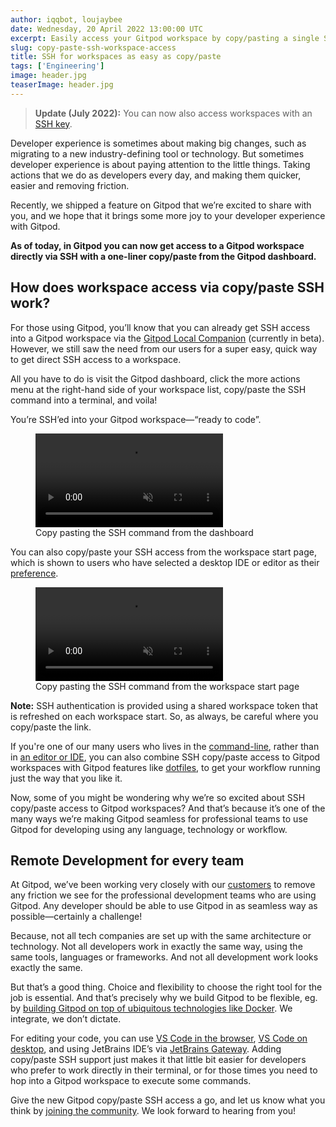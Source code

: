 ```yaml
---
author: iqqbot, loujaybee
date: Wednesday, 20 April 2022 13:00:00 UTC
excerpt: Easily access your Gitpod workspace by copy/pasting a single SSH command from the gitpod dashboard.
slug: copy-paste-ssh-workspace-access
title: SSH for workspaces as easy as copy/paste
tags: ['Engineering']
image: header.jpg
teaserImage: header.jpg
---
```


<script context="module">
  export const prerender = true;
</script>

> **Update (July 2022):** You can now also access workspaces with an [SSH key](/blog/ssh-key-upload).

Developer experience is sometimes about making big changes, such as migrating to a new industry-defining tool or technology. But sometimes developer experience is about paying attention to the little things. Taking actions that we do as developers every day, and making them quicker, easier and removing friction.

Recently, we shipped a feature on Gitpod that we’re excited to share with you, and we hope that it brings some more joy to your developer experience with Gitpod.

**As of today, in Gitpod you can now get access to a Gitpod workspace directly via SSH with a one-liner copy/paste from the Gitpod dashboard.**

## How does workspace access via copy/paste SSH work?

For those using Gitpod, you’ll know that you can already get SSH access into a Gitpod workspace via the [Gitpod Local Companion](https://www.gitpod.io/docs/references/ides-and-editors/local-companion) (currently in beta). However, we still saw the need from our users for a super easy, quick way to get direct SSH access to a workspace.

All you have to do is visit the Gitpod dashboard, click the more actions menu at the right-hand side of your workspace list, copy/paste the SSH command into a terminal, and voila!

You’re SSH’ed into your Gitpod workspace—“ready to code”.

<figure>
<video controls playsinline autoplay loop muted class="shadow-medium w-full rounded-xl max-w-3xl mt-x-small" alt="Copy pasting the SSH command from the dashboard" src="/images/docs/ssh-copy-paste-dashboard.webm" type="video/webm"></video>
    <figcaption>Copy pasting the SSH command from the dashboard</figcaption>
</figure>

You can also copy/paste your SSH access from the workspace start page, which is shown to users who have selected a desktop IDE or editor as their [preference](https://gitpod.io/preferences).

<figure>
<video controls playsinline autoplay loop muted class="shadow-medium w-full rounded-xl max-w-3xl mt-x-small" alt="Copy pasting the SSH command from the workspace start page" src="/images/docs/ssh-copy-paste-workspace-start.webm" type="video/webm"></video>
    <figcaption>Copy pasting the SSH command from the workspace start page</figcaption>
</figure>

**Note:** SSH authentication is provided using a shared workspace token that is refreshed on each workspace start. So, as always, be careful where you copy/paste the link.

If you're one of our many users who lives in the [command-line](/docs/references/ides-and-editors/command-line), rather than in [an editor or IDE](/docs/references/ides-and-editors), you can also combine SSH copy/paste access to Gitpod workspaces with Gitpod features like [dotfiles](https://www.gitpod.io/docs/configure/user-settings/dotfiles), to get your workflow running just the way that you like it.

Now, some of you might be wondering why we’re so excited about SSH copy/paste access to Gitpod workspaces? And that’s because it’s one of the many ways we’re making Gitpod seamless for professional teams to use Gitpod for developing using any language, technology or workflow.

## Remote Development for every team

At Gitpod, we’ve been working very closely with our [customers](https://www.gitpod.io/customers) to remove any friction we see for the professional development teams who are using Gitpod. Any developer should be able to use Gitpod in as seamless way as possible—certainly a challenge!

Because, not all tech companies are set up with the same architecture or technology. Not all developers work in exactly the same way, using the same tools, languages or frameworks. And not all development work looks exactly the same.

But that’s a good thing. Choice and flexibility to choose the right tool for the job is essential. And that’s precisely why we build Gitpod to be flexible, eg. by [building Gitpod on top of ubiquitous technologies like Docker](https://www.gitpod.io/docs/configure/workspaces/workspace-image). We integrate, we don’t dictate.

For editing your code, you can use [VS Code in the browser](https://www.gitpod.io/docs/references/ides-and-editors/vscode-browser), [VS Code on desktop](https://www.gitpod.io/docs/references/ides-and-editors/vscode), and using JetBrains IDE’s via [JetBrains Gateway](https://www.gitpod.io/docs/integrations/jetbrains-gateway). Adding copy/paste SSH support just makes it that little bit easier for developers who prefer to work directly in their terminal, or for those times you need to hop into a Gitpod workspace to execute some commands.

Give the new Gitpod copy/paste SSH access a go, and let us know what you think by [joining the community](https://www.gitpod.io/community). We look forward to hearing from you!
